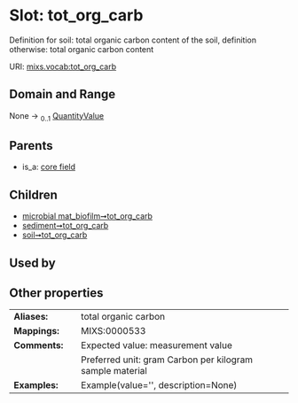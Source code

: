 
# Slot: tot_org_carb


Definition for soil: total organic carbon content of the soil, definition otherwise: total organic carbon content

URI: [mixs.vocab:tot_org_carb](https://w3id.org/mixs/vocab/tot_org_carb)


## Domain and Range

None &#8594;  <sub>0..1</sub> [QuantityValue](QuantityValue.md)

## Parents

 *  is_a: [core field](core_field.md)

## Children

 *  [microbial mat_biofilm➞tot_org_carb](microbial_mat_biofilm_tot_org_carb.md)
 *  [sediment➞tot_org_carb](sediment_tot_org_carb.md)
 *  [soil➞tot_org_carb](soil_tot_org_carb.md)

## Used by


## Other properties

|  |  |  |
| --- | --- | --- |
| **Aliases:** | | total organic carbon |
| **Mappings:** | | MIXS:0000533 |
| **Comments:** | | Expected value: measurement value |
|  | | Preferred unit: gram Carbon per kilogram sample material |
| **Examples:** | | Example(value='', description=None) |

